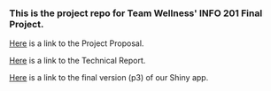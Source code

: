 ### This is the project repo for Team Wellness' INFO 201 Final Project.

[Here](https://github.com/jovecalimlim/AE_TeamWellness/wiki/Project-Proposal) is a link to the Project Proposal.

[Here](https://github.com/jovecalimlim/AE_TeamWellness/wiki/Technical-Report) is a link to the Technical Report.

[Here](https://jovec.shinyapps.io/p3_shinyapp/) is a link to the final version (p3) of our Shiny app.
